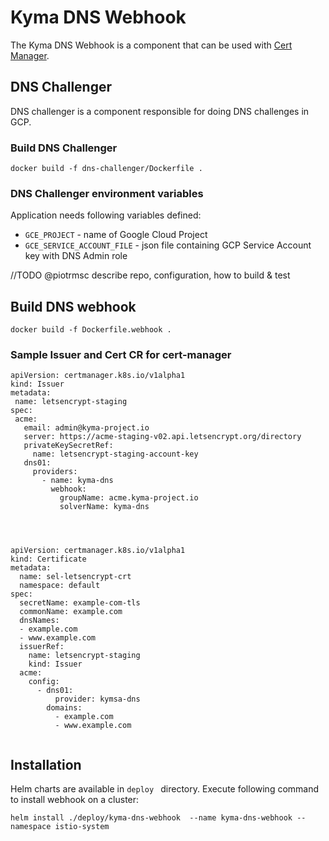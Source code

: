 # Kyma DNS Webhook

The Kyma DNS Webhook is a component that can be used with [Cert Manager](https://cert-manager.netlify.com/).

## DNS Challenger

DNS challenger is a component responsible for doing DNS challenges in GCP.

### Build DNS Challenger

`docker build -f dns-challenger/Dockerfile .`

### DNS Challenger environment variables

Application needs following variables defined:
- `GCE_PROJECT` - name of Google Cloud Project
- `GCE_SERVICE_ACCOUNT_FILE` - json file containing GCP Service Account key with DNS Admin role

//TODO @piotrmsc describe repo, configuration, how to build & test
## Build DNS webhook

 `docker build -f Dockerfile.webhook . `
 
### Sample Issuer and Cert CR for cert-manager
 
 ```
apiVersion: certmanager.k8s.io/v1alpha1
kind: Issuer
metadata:
  name: letsencrypt-staging
spec:
  acme:
    email: admin@kyma-project.io
    server: https://acme-staging-v02.api.letsencrypt.org/directory
    privateKeySecretRef:
      name: letsencrypt-staging-account-key
    dns01:
      providers:
        - name: kyma-dns
          webhook:
            groupName: acme.kyma-project.io
            solverName: kyma-dns
            

                           
```                

```
apiVersion: certmanager.k8s.io/v1alpha1
kind: Certificate
metadata:
  name: sel-letsencrypt-crt
  namespace: default
spec:
  secretName: example-com-tls
  commonName: example.com
  dnsNames:
  - example.com
  - www.example.com
  issuerRef:
    name: letsencrypt-staging
    kind: Issuer
  acme:
    config:
      - dns01:
          provider: kymsa-dns
        domains:
          - example.com
          - www.example.com
          
```

## Installation

Helm charts are available in `deploy ` directory. Execute following command to install webhook on a cluster:

``` helm install ./deploy/kyma-dns-webhook  --name kyma-dns-webhook --namespace istio-system  ```

